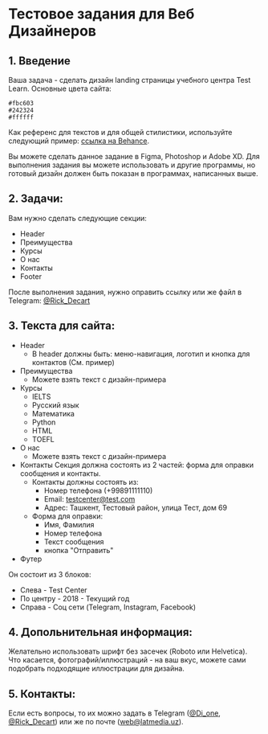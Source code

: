 # Тестовое задания для Веб Дизайнеров

## 1. Введение
Ваша задача - сделать дизайн landing страницы учебного центра Test Learn. Основные цвета сайта:
```
#fbc603
#242324
#ffffff
```
Как референс для текстов и для общей стилистики, используйте следующий пример: [ссылка на Behance](https://www.behance.net/gallery/106564853/Center-for-continuing-education-in-Moscow-%28Landing%29?tracking_source=search_projects_recommended%7Clearning%20center%20landing). 

Вы можете сделать данное задание в Figma, Photoshop и Adobe XD. Для выполнения задания вы можете использовать и другие программы, но готовый дизайн должен быть показан в программах, написанных выше.

## 2. Задачи:
Вам нужно сделать следующие секции:
* Header
* Преимущества
* Курсы
* О нас
* Контакты
* Footer

После выполнения задания, нужно оправить ссылку или же файл в Теlegram: [@Rick_Decart](https://t.me/Rick_Decart)

## 3. Текста для сайта:
* Header
  * В header должны быть: меню-навигация, логотип и кнопка для контактов (См. пример)
* Преимущества
  * Можете взять текст с дизайн-примера
* Курсы
  * IELTS 
  * Русский язык
  * Математика
  * Python
  * HTML
  * TOEFL
* О нас
  * Можете взять текст с дизайн-примера
* Контакты
Секция должна состоять из 2 частей: форма для оправки сообщения и контакты.
  * Контакты должны состоять из: 
    * Номер телефона (+99891111110)
    * Email: testcenter@test.com
    * Адрес: Ташкент, Тестовый район, улица Тест, дом 69
  * Форма для оправки:
    * Имя, Фамилия
    * Номер телефона
    * Текст сообщения
    * кнопка "Отправить"  
* Футер

Он состоит из 3 блоков: 
  * Слева - Test Center 
  * По центру - 2018 - Текущий год
  * Справа - Соц сети (Telegram, Instagram, Facebook)

## 4. Допольнительная информация:
Желательно использовать шрифт без засечек (Roboto или Helvetica). Что касается, фотографий/иллюстраций - на ваш вкус, можете сами подобрать подходящие иллюстрации для дизайна. 

## 5. Контакты: 
Если есть вопросы, то их можно задать в Telegram ([@Di_one](https://t.me/Di_Onee/), [@Rick_Decart](https://t.me/Rick_Decart)) или же по почте (web@latmedia.uz). 
